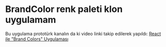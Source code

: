 # BrandColor renk paleti klon uygulamam

Bu uygulama prototürk kanalın da ki video linki takip edilerek yapıldı: [React ile "Brand Colors" Uygulaması](https://youtu.be/tJNltOn-2Yg?list=PLfAfrKyDRWrEkpnC6STed0iVBBZzw5mGj)
